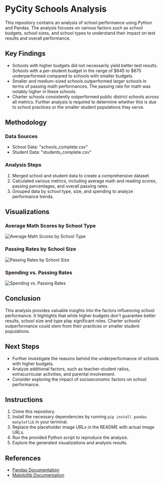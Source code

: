 # PyCity Schools Analysis

This repository contains an analysis of school performance using Python and Pandas. The analysis focuses on various factors such as school budgets, school sizes, and school types to understand their impact on test results and overall performance.

## Key Findings

- Schools with higher budgets did not necessarily yield better test results. Schools with a per-student budget in the range of $645 to $675 underperformed compared to schools with smaller budgets.
- Smaller and medium-sized schools outperformed larger schools in terms of passing math performances. The passing rate for math was notably higher in these schools.
- Charter schools consistently outperformed public district schools across all metrics. Further analysis is required to determine whether this is due to school practices or the smaller student populations they serve.

## Methodology

### Data Sources

- School Data: "schools_complete.csv"
- Student Data: "students_complete.csv"

### Analysis Steps

1. Merged school and student data to create a comprehensive dataset.
2. Calculated various metrics, including average math and reading scores, passing percentages, and overall passing rates.
3. Grouped data by school type, size, and spending to analyze performance trends.

## Visualizations

### Average Math Scores by School Type
![Average Math Scores by School Type]("../Images/average_math_score.png")

### Passing Rates by School Size
![Passing Rates by School Size]("../Images/scores_bysize.png")

### Spending vs. Passing Rates
![Spending vs. Passing Rates]("../Images/scores_byschoolspending.png")

## Conclusion

This analysis provides valuable insights into the factors influencing school performance. It highlights that while higher budgets don't guarantee better results, school size and type play significant roles. Charter schools' outperformance could stem from their practices or smaller student populations.

## Next Steps

- Further investigate the reasons behind the underperformance of schools with higher budgets.
- Analyze additional factors, such as teacher-student ratios, extracurricular activities, and parental involvement.
- Consider exploring the impact of socioeconomic factors on school performance.

## Instructions

1. Clone this repository.
2. Install the necessary dependencies by running `pip install pandas matplotlib` in your terminal.
3. Replace the placeholder image URLs in the README with actual image URLs.
4. Run the provided Python script to reproduce the analysis.
5. Explore the generated visualizations and analysis results.

## References

- [Pandas Documentation](https://pandas.pydata.org/docs/)
- [Matplotlib Documentation](https://matplotlib.org/stable/contents.html)

